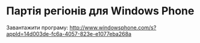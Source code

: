 Партія регіонів для Windows Phone
==============================

Завантажити програму:
http://www.windowsphone.com/s?appId=14d003de-fc6a-4057-823e-e1077eba268a
